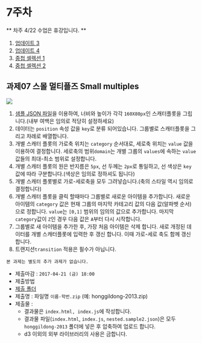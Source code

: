 7주차
===


** 차주 4/22 수업은 휴강입니다. **


1. [업데이트 3](./01_update3.md)
2. [업데이트 4](./02_update4.md)
3. [중첩 셀렉션 1](./03_nested.md)
4. [중첩 셀렉션 2](./04_nested2.md)


## 과제07 스몰 멀티플즈 Small multiples

<img style="-webkit-user-select: none" src="https://cloud.githubusercontent.com/assets/253408/19599077/919ed672-97d9-11e6-9a8d-f478d49c7ebe.gif">

1. [샘플 JSON 파일](https://raw.githubusercontent.com/isc-visualization/isc-visualization-2017/master/07/sample/nested.sample2.json)을 이용하여, 너비와 높이가 각각 `160X80px`인 스캐터플롯을 그립니다.(내부 여백은 임의로 적당히 설정하세요)
2. 데이터는 `position` 속성 값을 `key`로 분류 되어있습니다. 그룹별로 스캐터플롯을 그리고 차례로 배열합니다.
3. 개별 스캐터 플롯의 가로축 위치는 `category` 순서대로, 세로축 위치는 `value` 값을 이용하여 결정합니다. 세로축의 범위`domain`는 개별 그룹의 `values`에 속하는 `value`값들의 최대-최소 범위로 설정합니다.
4. 개별 스캐터 플롯의 원은 반지름은 `5px`, 선 두께는 `2px`로 통일하고, 선 색상은 `key`값에 따라 구분합니다.(색상은 임의로 정하셔도 됩니다)
5. 개별 스캐터 플롯별로 가로-세로축을 모두 그려넣습니다.(축의 스타일 역시 임의로 결정합니다)
6. 개별 스캐터 플롯을 클릭 할때마다 그룹별로 새로운 아이템을 추가합니다. 새로운 아이템의 `category` 값은 현재 그룹의 마지막 카테고리 값의 다음 값(알파벳 순서)으로 정합니다. `value`는 `[0,1]` 범위의 임의의 값으로 추가합니다. 마지막 `category`값이 `Z`인 경우 다음 값은 `A`부터 다시 시작합니다.
7. 그룹별로 새 아이템을 추가한 후, 가장 처음 아이템은 삭제 합니다. 새로 개정된 데이터를 개별 스캐터플롯에 입력한 후 갱신 합니다. 이때 가로-세로 축도 함께 갱신 합니다.
8. 트랜지션`transition` 적용은 필수가 아닙니다.


`본 과제는 별도의 추가 과제가 없습니다.`

- 제출마감 : `2017-04-21 (금) 18:00`
- 제출방법
 - [제출 폴더](https://www.dropbox.com/request/7IBi28BW2QSZCQMnmz6S)
 - 제출명 : 파일명 `이름-학번.zip` (예: honggildong-2013.zip)
 - 제출물 :
   - 결과물은 `index.html, index.js`에 작성합니다.
   - 결과물 파일(`index.html`, `index.js`, `nested.sample2.json`)은 모두 `honggildong-2013` 폴더에 넣은 후 압축하여 업로드 합니다.
   - d3 이외의 외부 라이브러리의 사용은 금합니다.
